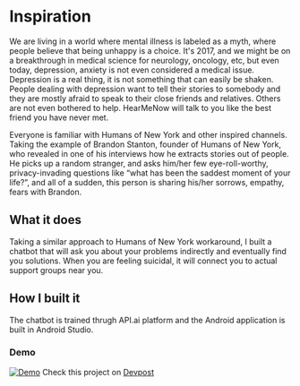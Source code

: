 # Inspiration
We are living in a world where mental illness is labeled as a myth, where people believe that being unhappy is a choice. It's 2017, and we might be on a breakthrough in medical science for neurology, oncology, etc, but even today, depression, anxiety is not even considered a medical issue. Depression is a real thing, it is not something that can easily be shaken. People dealing with depression want to tell their stories to somebody and they are mostly afraid to speak to their close friends and relatives. Others are not even bothered to help. HearMeNow will talk to you like the best friend you have never met.

Everyone is familiar with Humans of New York and other inspired channels. Taking the example of Brandon Stanton, founder of Humans of New York, who revealed in one of his interviews how he extracts stories out of people. He picks up a random stranger, and asks him/her few eye-roll-worthy, privacy-invading questions like “what has been the saddest moment of your life?”, and all of a sudden, this person is sharing his/her sorrows, empathy, fears with Brandon.

## What it does
Taking a similar approach to Humans of New York workaround, I built a chatbot that will ask you about your problems indirectly and eventually find you solutions. When you are feeling suicidal, it will connect you to actual support groups near you.

## How I built it
The chatbot is trained thrugh API.ai platform and the Android application is built in Android Studio.

### Demo
[![Demo](https://github.com/PoojaB26/HearMeNow-Depression-Chatbot/blob/master/git.PNG)](https://www.youtube.com/watch?v=6n_OhtNz8eU 
"Demo")
Check this project on [Devpost](https://devpost.com/software/hearmenow)
